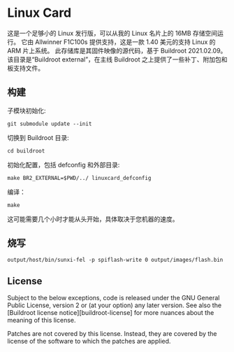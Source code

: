 # Linux Card

这是一个足够小的 Linux 发行版，可以从我的 Linux 名片上的 16MB 存储空间运行。
它由 Allwinner F1C100s 提供支持，这是一款 1.40 美元的支持 Linux 的 ARM 片上系统。
此存储库是其固件映像的源代码，基于 Buildroot 2021.02.09。
该目录是“Buildroot external”，在主线 Buildroot 之上提供了一些补丁、附加包和板支持文件。


## 构建

子模块初始化:

	git submodule update --init

切换到 Buildroot 目录:

	cd buildroot

初始化配置，包括 defconfig 和外部目录:

	make BR2_EXTERNAL=$PWD/../ linuxcard_defconfig
	
编译：

	make

这可能需要几个小时才能从头开始，具体取决于您机器的速度。
## 烧写

	output/host/bin/sunxi-fel -p spiflash-write 0 output/images/flash.bin

## License

Subject to the below exceptions, code is released under the GNU General Public License, version 2 or (at your option) any later version.
See also the [Buildroot license notice][buildroot-license] for more nuances about the meaning of this license.

Patches are not covered by this license. Instead, they are covered by the license of the software to which the patches are applied.


